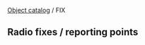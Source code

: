 [Object catalog](https://github.com/tlarsen7572/us_airspace_data#object-catalog) / FIX

## Radio fixes / reporting points


